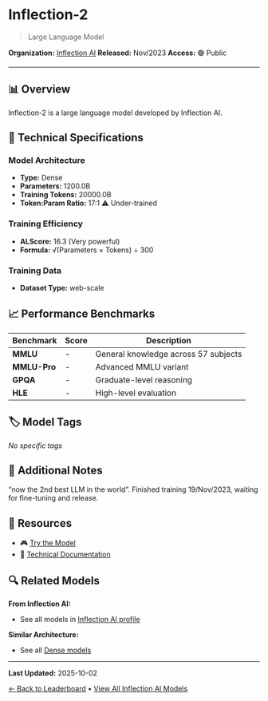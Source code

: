# Inflection-2

> Large Language Model

**Organization:** [Inflection AI](../../labs/inflection-ai.md)
**Released:** Nov/2023
**Access:** 🟢 Public

---

## 📊 Overview

Inflection-2 is a large language model developed by Inflection AI.

## 🔧 Technical Specifications

### Model Architecture
- **Type:** Dense
- **Parameters:** 1200.0B
- **Training Tokens:** 20000.0B
- **Token:Param Ratio:** 17:1 ⚠️ Under-trained

### Training Efficiency
- **ALScore:** 16.3 (Very powerful)
- **Formula:** √(Parameters × Tokens) ÷ 300

### Training Data
- **Dataset Type:** web-scale

## 📈 Performance Benchmarks

| Benchmark | Score | Description |
|-----------|-------|-------------|
| **MMLU** | - | General knowledge across 57 subjects |
| **MMLU-Pro** | - | Advanced MMLU variant |
| **GPQA** | - | Graduate-level reasoning |
| **HLE** | - | High-level evaluation |

## 🏷️ Model Tags

_No specific tags_

## 📝 Additional Notes

“now the 2nd best LLM in the world”. Finished training 19/Nov/2023, waiting for fine-tuning and release.

## 🔗 Resources

- 🎮 [Try the Model](https://inflection.ai/inflection-2)
- 📄 [Technical Documentation](https://inflection.ai/inflection-2)

## 🔍 Related Models

**From Inflection AI:**
- See all models in [Inflection AI profile](../../labs/inflection-ai.md)

**Similar Architecture:**
- See all [Dense models](../../architectures/dense.md)

---

**Last Updated:** 2025-10-02

[← Back to Leaderboard](../../README.md) • [View All Inflection AI Models](../../labs/inflection-ai.md)
